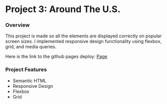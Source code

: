 # Project 3: Around The U.S.

### Overview

This project is made so all the elements are displayed correctly on popular screen sizes. I implemented responsive design functionality using flexbox, grid, and media queries.

Here is the link to the github pages deploy: [Page](https://cody-obrien.github.io/se_project_aroundtheus/)

### Project Features

- Semantic HTML
- Responsive Design
- Flexbox
- Grid
